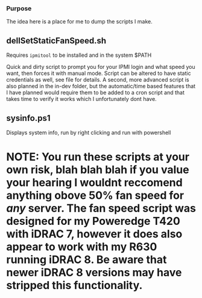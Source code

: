 
### Purpose

The idea here is a place for me to dump the scripts I make.

## dellSetStaticFanSpeed.sh

Requires `ipmitool` to be installed and in the system $PATH

Quick and dirty script to prompt you for your IPMI login and what speed you want, then forces it with manual mode. Script can be altered to have static credentials as well, see file for details.
A second, more advanced script is also planned in the in-dev folder, but the automatic/time based features that I have planned would require them to
be added to a cron script and that takes time to verify it works which I unfortunately dont have. 

## sysinfo.ps1

Displays system info, run by right clicking and run with powershell

# NOTE: You run these scripts at your own risk, blah blah blah if you value your hearing I wouldnt reccomend anything obove 50% fan speed for *any* server. The fan speed script was designed for my Poweredge T420 with iDRAC 7, however it does also appear to work with my R630 running iDRAC 8. Be aware that newer iDRAC 8 versions may have stripped this functionality. 
